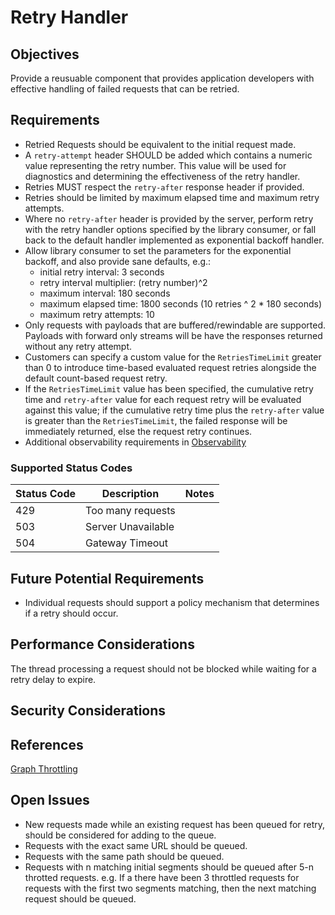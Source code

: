 # Retry Handler

## Objectives

Provide a reusuable component that provides application developers with effective handling of failed requests that can be retried.

## Requirements

- Retried Requests should be equivalent to the initial request made.
- A `retry-attempt` header SHOULD be added which contains a numeric value representing the retry number.  This value will be used for diagnostics and determining the effectiveness of the retry handler.
- Retries MUST respect the `retry-after` response header if provided.
- Retries should be limited by maximum elapsed time and maximum retry attempts.
- Where no `retry-after` header is provided by the server, perform retry with the retry handler options specified by the library consumer, or fall back to the default handler implemented as exponential backoff handler.
- Allow library consumer to set the parameters for the exponential backoff, and also provide sane defaults, e.g.:
  - initial retry interval: 3 seconds
  - retry interval multiplier: (retry number)^2
  - maximum interval: 180 seconds
  - maximum elapsed time: 1800 seconds (10 retries ^ 2 * 180 seconds)
  - maximum retry attempts: 10
- Only requests with payloads that are buffered/rewindable are supported. Payloads with forward only streams will be have the responses returned without any retry attempt.
- Customers can specify a custom value for the `RetriesTimeLimit` greater than 0 to introduce time-based evaluated request retries alongside the default count-based request retry.
- If the `RetriesTimeLimit` value has been specified, the cumulative retry time and `retry-after` value for each request retry will be evaluated against this value; if the cumulative retry time plus the `retry-after` value is greater than the `RetriesTimeLimit`, the failed response will be immediately returned, else the request retry continues.
- Additional observability requirements in [Observability](../Observability.md)

### Supported Status Codes

|Status Code | Description | Notes|
|--|--|--|
| 429 | Too many requests | |
| 503 | Server Unavailable |  |
| 504 | Gateway Timeout |  |

## Future Potential Requirements

- Individual requests should support a policy mechanism that determines if a retry should occur.

## Performance Considerations

The thread processing a request should not be blocked while waiting for a retry delay to expire.

## Security Considerations

## References

[Graph Throttling](https://developer.microsoft.com/en-us/graph/docs/concepts/throttling)

## Open Issues
- New requests made while an existing request has been queued for retry, should be considered for adding to the queue.  
- Requests with the exact same URL should be queued.
- Requests with the same path should be queued.
- Requests with n matching initial segments should be queued after 5-n throtted requests. e.g. If a there have been 3 throttled requests for requests with the first two segments matching, then the next matching request should be queued.  
